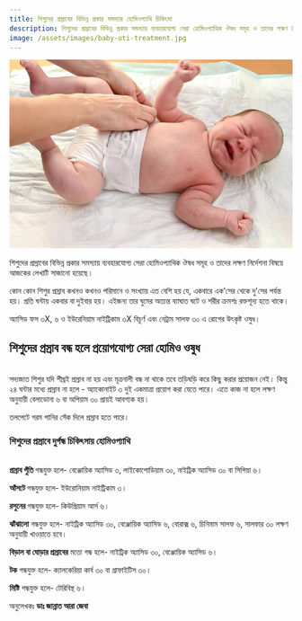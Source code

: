 ```yaml
---
title: শিশুদের প্রস্রাবের বিভিন্ন প্রকার সমস্যার হোমিওপ্যাথি চিকিৎসা
description: শিশুদের প্রস্রাবের বিভিন্ন প্রকার সমস্যায় ব্যবহারযোগ্য সেরা হোমিওপ্যাথিক ঔষধ সমূহ ও তাদের লক্ষণ নির্দেশনা বিষয়ে আজকের লেখাটি সাজানো হয়েছে।
image: /assets/images/baby-uti-treatment.jpg
---
```

![শিশুদের প্রস্রাবের বিভিন্ন সমস্যার হোমিও চিকিৎসা](/assets/images/baby-uti-treatment.jpg)

শিশুদের প্রস্রাবের বিভিন্ন প্রকার সমস্যায় ব্যবহারযোগ্য সেরা হোমিওপ্যাথিক ঔষধ সমূহ ও তাদের লক্ষণ নির্দেশনা বিষয়ে আজকের লেখাটি সাজানো হয়েছে।

কোন কোন শিশুর প্রস্রাব কখনও কখনও পরিমানে ও সংখ্যায় এত বেশি হয় যে, একবারে এক'সের থেকে দু'সের পর্যন্ত হয়। প্রতি ঘন্টায় একবার বা দুইবার হয়। এইজন্য তার ঘুমের অত্যন্ত ব্যাঘাত ঘটে ও শরীর ক্রমশঃ রক্তশূন্য হতে থাকে।

অ্যাসিড ফস ৩X, ৬ ও ইউরেনিয়াম নাইট্রিকাম ৩X বিচূর্ণ এবং নেট্রাম সালফ ৩০ এ রোগের উৎকৃষ্ট ওষুধ।

## শিশুদের প্রস্রাব বন্ধ হলে প্রয়োগযোগ্য সেরা হোমিও ওষুধ
<br>
সদ্যজাত শিশুর যদি শীঘ্রই প্রস্রাব না হয় এবং মূত্রনালী বন্ধ না থাকে তবে তড়িঘড়ি করে কিছু করার প্রয়োজন নেই। কিন্তু ২৪ ঘন্টার মধ্যে প্রস্রাব না হলে - অ্যাকোনাইট ৩ দুই একমাত্রা প্রয়োগ করা যেতে পারে। এতে কাজ না হলে লক্ষণ অনুযায়ী বেলাডোনা ৬ বা অপিয়াম ৩০ প্রায়ই আবশ্যক হয়।

তলপেটে গরম পানির সেঁক দিলে প্রস্রাব হতে পারে।

### শিশুদের প্রস্রাবে দুর্গন্ধ চিকিৎসায় হোমিওপ্যাথি
<br>
<strong>প্রস্রাব পুঁতি </strong>গন্ধযুক্ত<strong> </strong>হলে- বেঞ্জোয়িক অ্যাসিড ৩, লাইকোপোডিয়াম ৩০, নাইট্রিক অ্যাসিড ৩০ বা সিপিয়া ৬।

<strong>আঁসটে </strong>গন্ধযুক্ত<strong> </strong>হলে- ইউরোনিয়াম নাইট্রিকাম ৩।

<strong>রসুনের </strong>গন্ধযুক্ত<strong> </strong>হলে- কিউপ্রিয়াম আর্স ৬।

<strong>ঝাঁঝালো</strong> গন্ধযুক্ত হলে- নাইট্রিক অ্যাসিড ৩০, বেঞ্জোয়িক অ্যাসিড ৬, বোরাক্স ৬, চিনিমাম সালফ ৬, সালফার ৩০ লক্ষণ অনুযায়ী খাওয়াতে হবে।

<strong>বিড়াল বা ঘোড়ার প্রস্রাবের</strong> মতো গন্ধ হলে- নাইট্রিক অ্যাসিড ৩০, বেঞ্জোয়িক অ্যাসিড ৬।

<strong>টক</strong> গন্ধযুক্ত হলে- ক্যালকেরিয়া কার্ব ৩০ বা গ্রাফাইটিস ৩০।

<strong>মিষ্টি</strong> গন্ধযুক্ত হলে- টেরিবিন্থ ৬।

অনুলেখকঃ
<strong>ডাঃ জান্নাত আরা জেবা</strong>
